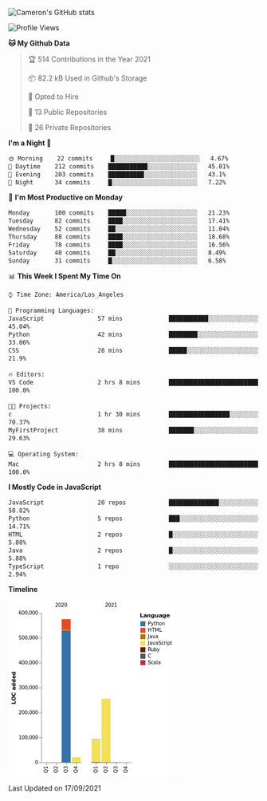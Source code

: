![Cameron's GitHub stats](https://github-readme-stats.vercel.app/api?username=gouldcs&show_icons=true&theme=great-gatsby&show_icons=true&count_private=true)


<!--START_SECTION:waka-->
![Profile Views](http://img.shields.io/badge/Profile%20Views-0-blue)

**🐱 My Github Data** 

> 🏆 514 Contributions in the Year 2021
 > 
> 📦 82.2 kB Used in Github's Storage 
 > 
> 💼 Opted to Hire
 > 
> 📜 13 Public Repositories 
 > 
> 🔑 26 Private Repositories  
 > 
**I'm a Night 🦉** 

```text
🌞 Morning    22 commits     █░░░░░░░░░░░░░░░░░░░░░░░░   4.67% 
🌆 Daytime    212 commits    ███████████░░░░░░░░░░░░░░   45.01% 
🌃 Evening    203 commits    ██████████░░░░░░░░░░░░░░░   43.1% 
🌙 Night      34 commits     █░░░░░░░░░░░░░░░░░░░░░░░░   7.22%

```
📅 **I'm Most Productive on Monday** 

```text
Monday       100 commits    █████░░░░░░░░░░░░░░░░░░░░   21.23% 
Tuesday      82 commits     ████░░░░░░░░░░░░░░░░░░░░░   17.41% 
Wednesday    52 commits     ██░░░░░░░░░░░░░░░░░░░░░░░   11.04% 
Thursday     88 commits     ████░░░░░░░░░░░░░░░░░░░░░   18.68% 
Friday       78 commits     ████░░░░░░░░░░░░░░░░░░░░░   16.56% 
Saturday     40 commits     ██░░░░░░░░░░░░░░░░░░░░░░░   8.49% 
Sunday       31 commits     █░░░░░░░░░░░░░░░░░░░░░░░░   6.58%

```


📊 **This Week I Spent My Time On** 

```text
⌚︎ Time Zone: America/Los_Angeles

💬 Programming Languages: 
JavaScript               57 mins             ███████████░░░░░░░░░░░░░░   45.04% 
Python                   42 mins             ████████░░░░░░░░░░░░░░░░░   33.06% 
CSS                      28 mins             █████░░░░░░░░░░░░░░░░░░░░   21.9%

🔥 Editors: 
VS Code                  2 hrs 8 mins        █████████████████████████   100.0%

🐱‍💻 Projects: 
c                        1 hr 30 mins        █████████████████░░░░░░░░   70.37% 
MyFirstProject           38 mins             ███████░░░░░░░░░░░░░░░░░░   29.63%

💻 Operating System: 
Mac                      2 hrs 8 mins        █████████████████████████   100.0%

```

**I Mostly Code in JavaScript** 

```text
JavaScript               20 repos            ██████████████░░░░░░░░░░░   58.82% 
Python                   5 repos             ███░░░░░░░░░░░░░░░░░░░░░░   14.71% 
HTML                     2 repos             █░░░░░░░░░░░░░░░░░░░░░░░░   5.88% 
Java                     2 repos             █░░░░░░░░░░░░░░░░░░░░░░░░   5.88% 
TypeScript               1 repo              ░░░░░░░░░░░░░░░░░░░░░░░░░   2.94%

```


**Timeline**

![Chart not found](https://raw.githubusercontent.com/gouldcs/gouldcs/main/charts/bar_graph.png) 


 Last Updated on 17/09/2021
<!--END_SECTION:waka-->

<!--
**gouldcs/gouldcs** is a ✨ _special_ ✨ repository because its `README.md` (this file) appears on your GitHub profile.

Here are some ideas to get you started:

- 🔭 I’m currently working on ...
- 🌱 I’m currently learning ...
- 👯 I’m looking to collaborate on ...
- 🤔 I’m looking for help with ...
- 💬 Ask me about ...
- 📫 How to reach me: ...
- 😄 Pronouns: ...
- ⚡ Fun fact: ...
-->
